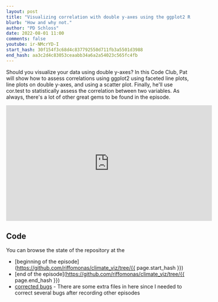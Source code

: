 ```yaml
---
layout: post
title: "Visualizing correlation with double y-axes using the ggplot2 R package (CC235)"
blurb: "How and why not."
author: "PD Schloss"
date: 2022-08-01 11:00
comments: false
youtube: ir-NMcrYD-I
start_hash: 30f154f3c68d4c837792550d711fb3a5501d3988
end_hash: aa3c2d4c83053ceaabb34a6a2a54023c565fc4fb
---
```


Should you visualize your data using double y-axes? In this Code Club, Pat will show how to assess correlations using ggplot2 using faceted line plots, line plots on double y-axes, and using a scatter plot. Finally, he'll use cor.test to statistically assess the correlation between two variables. As always, there's a lot of other great gems to be found in the episode.


<iframe style="margin: 0 auto;display:block;" width="560" height="315" src="https://www.youtube.com/embed/{{ page.youtube }}" frameborder="0" allow="accelerometer; autoplay; encrypted-media; gyroscope; picture-in-picture" allowfullscreen></iframe>


## Code

You can browse the state of the repository at the
* [beginning of the episode](https://github.com/riffomonas/climate_viz/tree/{{ page.start_hash }})
* [end of the episode](https://github.com/riffomonas/climate_viz/tree/{{ page.end_hash }})
* [corrected bugs](https://github.com/riffomonas/climate_viz/tree/76104c2aa99028e558cdcfe9d870aa14bd6c7f8e) - There are some extra files in here since I needed to correct several bugs after recording other episodes

